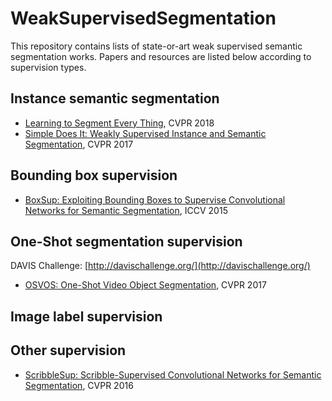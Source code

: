 # WeakSupervisedSegmentation
This repository contains lists of state-or-art weak supervised semantic segmentation works. Papers and resources are listed below according to supervision types.

Instance semantic segmentation
----

* [Learning to Segment Every Thing](https://arxiv.org/abs/1711.10370), CVPR 2018
* [Simple Does It: Weakly Supervised Instance and Semantic Segmentation](https://arxiv.org/abs/1603.07485), CVPR 2017

Bounding box supervision
----
* [BoxSup: Exploiting Bounding Boxes to Supervise Convolutional Networks for Semantic Segmentation](https://arxiv.org/abs/1503.01640), ICCV 2015


One-Shot segmentation supervision
----
DAVIS Challenge: [http://davischallenge.org/](http://davischallenge.org/)
* [OSVOS: One-Shot Video Object Segmentation](http://www.vision.ee.ethz.ch/~cvlsegmentation/osvos/), CVPR 2017

Image label supervision
----

Other supervision
----
* [ScribbleSup: Scribble-Supervised Convolutional Networks for Semantic Segmentation](https://arxiv.org/abs/1604.05144), CVPR 2016


